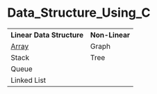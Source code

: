 # Data_Structure_Using_C
<table>
  <th> Linear Data Structure </th>
  <th> Non-Linear</th>
<tr>
  <td><a href="https://github.com/ritikabhardwaj1111/Data_Structure_Using_C/tree/main/Array"> Array </a></td>
  <td>Graph</td>
</tr>
 <tr>
   <td> Stack </td>
   <td> Tree </td>
 </tr>
<tr>  
  <td> Queue </td>
  </tr>  
<tr>
  <td> Linked List </td>
  </tr>  
  
  </table>
